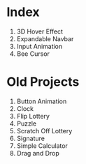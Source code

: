 # Index
1. 3D Hover Effect
2. Expandable Navbar
3. Input Animation
4. Bee Cursor

# Old Projects
1. Button Animation
2. Clock
3. Flip Lottery
4. Puzzle
5. Scratch Off Lottery
6. Signature
7. Simple Calculator
8. Drag and Drop
